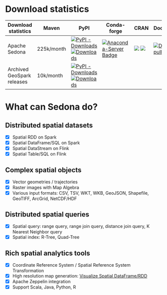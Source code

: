 # Download statistics

| Download statistics        | **Maven**  | **PyPI**                                                                                                                                                                                                                                                                                                                                     | Conda-forge                                                                                                                                     | **CRAN**                                                                                                                                                                                                                                                          | **DockerHub**                                                                                                                  |
|----------------------------|------------|----------------------------------------------------------------------------------------------------------------------------------------------------------------------------------------------------------------------------------------------------------------------------------------------------------------------------------------------|-------------------------------------------------------------------------------------------------------------------------------------------------|-------------------------------------------------------------------------------------------------------------------------------------------------------------------------------------------------------------------------------------------------------------------|--------------------------------------------------------------------------------------------------------------------------------|
| Apache Sedona              | 225k/month | [![PyPI - Downloads](https://img.shields.io/pypi/dm/apache-sedona)](https://pepy.tech/project/apache-sedona) [![Downloads](https://static.pepy.tech/personalized-badge/apache-sedona?period=total&units=international_system&left_color=black&right_color=brightgreen&left_text=total%20downloads)](https://pepy.tech/project/apache-sedona) | [![Anaconda-Server Badge](https://anaconda.org/conda-forge/apache-sedona/badges/downloads.svg)](https://anaconda.org/conda-forge/apache-sedona) | [![](https://cranlogs.r-pkg.org/badges/apache.sedona?color=brightgreen)](https://cran.r-project.org/package=apache.sedona) [![](https://cranlogs.r-pkg.org/badges/grand-total/apache.sedona?color=brightgreen)](https://cran.r-project.org/package=apache.sedona) | [![Docker pulls](https://img.shields.io/docker/pulls/apache/sedona?color=brightgreen)](https://hub.docker.com/r/apache/sedona) |
| Archived GeoSpark releases | 10k/month  | [![PyPI - Downloads](https://img.shields.io/pypi/dm/geospark)](https://pepy.tech/project/geospark)[![Downloads](https://static.pepy.tech/personalized-badge/geospark?period=total&units=international_system&left_color=black&right_color=brightgreen&left_text=total%20downloads)](https://pepy.tech/project/geospark)                      |                                                                                                                                                 |                                                                                                                                                                                                                                                                   |                                                                                                                                |



# What can Sedona do?

## Distributed spatial datasets
- [x] Spatial RDD on Spark
- [x] Spatial DataFrame/SQL on Spark
- [x] Spatial DataStream on Flink
- [x] Spatial Table/SQL on Flink

## Complex spatial objects
- [x] Vector geometries / trajectories
- [x] Raster images with Map Algebra
- [x] Various input formats: CSV, TSV, WKT, WKB, GeoJSON, Shapefile, GeoTIFF, ArcGrid, NetCDF/HDF

## Distributed spatial queries
- [x] Spatial query: range query, range join query, distance join query, K Nearest Neighbor query
- [x] Spatial index: R-Tree, Quad-Tree

## Rich spatial analytics tools 
- [x] Coordinate Reference System / Spatial Reference System Transformation
- [x] High resolution map generation: [Visualize Spatial DataFrame/RDD](../../tutorial/viz)
- [x] Apache Zeppelin integration
- [x] Support Scala, Java, Python, R
